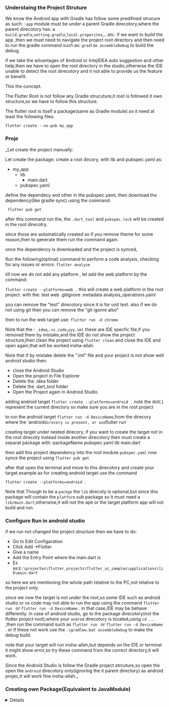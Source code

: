 ### Understaing the Project Struture
We know the Android app with Gradle has follow some predifined strucure as such:
`:app` module must be under a parent Gradle direcotory,where the parent direcotory has:
a `build.gradle`,`setting.gradle`,`local.properites`,...etc.
if we want to build the app ,then we must need to navigate the project root directory and then need to run the gradle command such as: `gradlde assembleDebug` to build the debug.

if we take the advantages of Android or IntejIDEA auto suggestion and other help,then we have to open the root directory in the studio,otherwise the IDE unable to detect the root direcotory and it not able to provide us the feature or benefit.

This the concept.

The Flutter Root is not follow any Gradle strucuture,it root is followed it own structure,so we have to follow this structure.

The flutter  root is itself a package(same as Gradle module).so it need at least the following files:



`flutter create --no-pub my_app`



### Proje

_Let create the project manually:

Let create the package:
create a root dircory, with lib and pubspec.yaml as:

- my_app
    - lib
      - main.dart 
    - pubspec.yaml

define the dependecy and other in the pubspec.yaml,
then download the dependency(like gradle sync) using the command:

` flutter pub get`

after this command run the, the `.dart_tool` and `pubspec.lock` will be created in the root direcotry.

since those are automatically created so if you remove theme for some reason,then to generate them run the command again.


once the dependency is downloaded and the project is synced,

Run the following(optinal) command to perform a code analysis, checking for any issues or errors:
`flutter analyze`

till now we do not add any platform ,
let add the web platform by the command:

`flutter create --platforms=web .`
this will create a web platform in the root project.
with the:
test
web
.gitignore
.metadata
analysis_operations.yaml

you can remove the "test" direcotory since it is for unit test.
also if we do not using git then you can remove the "git igonre also"

then to run the web target use:
`flutter run -d chrome`

Note that the :
`.idea`,`.vs_code`,`yyy.iml`  these are IDE specfic file,if you removed them by mistake,and the IDE do not show the project structure,then clean the project using 
`flutter clean` and close the IDE and open again,that will be worked insha-allah.

Note that if by mistake delete the ".iml" file and your project is not show well android studio then:
- close the Android Studio
- Open the project in File Explorer 
- Delete the .idea folder 
- Delete the .dart_tool folder
- Open the Project again in Android Studio





adding android target
`flutter create --platforms=android .`
note the dot(.) represent the current directory so make sure 
you are in the root project

to run the android target `flutter run -d DeviceName`,from the 
direcory where the 'android` direcory is present,
or use `flutter run`

creating target under nested direcory,
if you want to create the target not in the root direcoty instead inside another direcotory then must create a separat package with:
packageName
pubspec.yaml
lib
 main.dart


then add this project dependency into the  root module `pubspec.yaml`
now synce the project using `flutter pub get` 

after that open the terminal and move to this direcotory and create your target.example as for creating android target use the command

`flutter create --platforms=android .`

Note that Though to be a `packge` the `lib` direcoty is optional,but since this package will contain the `platform` sub package so it must need a `lib/main.dart`,otherwise,it will not the apk or the target platform app will not build and run.

### Configure Run in android studio 
if we run not changed the project structure then we have to do:

- Go to Edit Configaration
- Click Add ->Flutter
- Give a name
- Add the Entry Point where the main.dart is
- Ex as:`E:\projectes\flutter_projects\flutter_ui_samples\applications\lib\main.dart`

so here we are mentioning the whole path relative to the PC,not relative to the project only.



since we now the target is not under the root,so some IDE such as android studio or vs code may not able to run the app using the command `flutter run ` or `flutter run -d DeviceName` .
in that case,IDE may be behave differently.
in case of android studio, go to the package direcotory(not the flutter project root);where your `androd` direcotory is located,using `cd ...` ,then run the command such as  `flutter run ` or `flutter run -d DeviceName` . or if these not work use the `.\gradlew.bat assembleDebug` to make the debug build.

note that your target will run insha-allah,but depends on the IDE or terminal it might show error,so  try these command from the correct directory,it will work.

Since the Android Studio is follow the Gradle project strcuture,so open the   open the `android` direcotory only(ignoring the it parent directory) as android projec,it will work fine insha-allah._








### Creating own Package(Equivalent to JavaModule)
<details>
.dart_tool
it wil be auto generated,same as .gradle folder,if you delete it then no problem,
later when running app or command it will be generated automatically.
do not push it in the github repository.

then create a pub.yml file

```yaml
name: module_name
description: "A new Flutter plugin project."
version: 0.0.1
homepage:

environment:
  sdk: '>=3.3.0 <4.0.0'
  flutter: '>=3.3.0'

dependencies:
  flutter:
    sdk: flutter
  plugin_platform_interface: ^2.0.2

dev_dependencies:
  flutter_test:
    sdk: flutter
  flutter_lints: ^3.0.0

flutter:

  plugin:
    platforms:

      some_platform:
        pluginClass: somePluginClass


```
then sync the project ,then it will be turned into a package(kind of java module)

pubseclock.yaml, .dart_tool ,will generated upon sync.

to import a package we have use use the `package` ,keyword,that is not needed 
for relative or absolute paths (that are not package),
```dart
import 'package:flutter/material.dart';

```

then you should define the public api or sub module under the `lib` directory,but while importing and mentining the full path do not need to use the 'lib' as path example as:

I have the project structure as:
- applications
  - lib
    - hello.dart


,now while importing use 
```dart
import 'package:applications/hello.dart';

```
so here need not to explicitly mention 'lib' because of it semantically public by flutter tool(flutter build tool),it will cause errors if you mention explicitly.

 </details>
